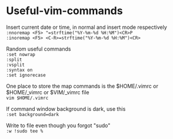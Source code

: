 # Useful-vim-commands  

Insert current date or time, in normal and insert mode respectively  
`:nnoremap <F5> "=strftime("%Y-%m-%d %H:%M")<CR>P`  
`:inoremap <F5> <C-R>=strftime("%Y-%m-%d %H:%M")<CR>`

Random useful commands  
`:set nowrap`  
`:split`  
`:vsplit`  
`:syntax on`  
`:set ignorecase`  

One place to store the map commands is the $HOME/.vimrc or $HOME/_vimrc or $VIM/_vimrc file  
`vim $HOME/.vimrc`

If command window background is dark, use this  
`:set background=dark`  

Write to file even though you forgot "sudo"  
`:w !sudo tee %`  
